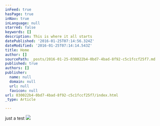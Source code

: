 ```yaml
---
inFeed: true
hasPage: true
inNav: true
inLanguage: null
starred: false
keywords: []
description: This is where it all starts
datePublished: '2016-01-25T07:14:56.324Z'
dateModified: '2016-01-25T07:14:14.543Z'
title: Home
author: []
sourcePath: _posts/2016-01-25-030022b4-0bd7-4bad-8f92-c5c1fccf25f7.md
published: true
authors: []
publisher:
  name: null
  domain: null
  url: null
  favicon: null
url: 030022b4-0bd7-4bad-8f92-c5c1fccf25f7/index.html
_type: Article

---
```

just a test
![](https://the-grid-user-content.s3-us-west-2.amazonaws.com/4268ac32-42c9-4962-8b09-97e707e623e6.jpg)